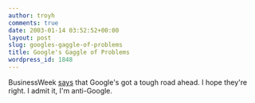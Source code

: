 ```yaml
---
author: troyh
comments: true
date: 2003-01-14 03:52:52+00:00
layout: post
slug: googles-gaggle-of-problems
title: Google's Gaggle of Problems
wordpress_id: 1848
---
```


BusinessWeek [says](http://www.businessweek.com/technology/content/jan2003/tc20030114_2858.htm) that Google's got a tough road ahead. I hope they're right. I admit it, I'm anti-Google.
